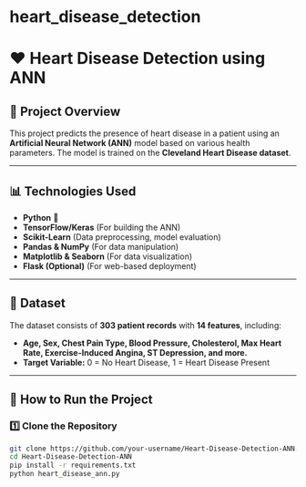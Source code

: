 # heart_disease_detection
# ❤️ Heart Disease Detection using ANN  

## 📌 Project Overview  
This project predicts the presence of heart disease in a patient using an **Artificial Neural Network (ANN)** model based on various health parameters. The model is trained on the **Cleveland Heart Disease dataset**.  

---

## 📊 Technologies Used  
- **Python** 🐍  
- **TensorFlow/Keras** (For building the ANN)  
- **Scikit-Learn** (Data preprocessing, model evaluation)  
- **Pandas & NumPy** (For data manipulation)  
- **Matplotlib & Seaborn** (For data visualization)  
- **Flask (Optional)** (For web-based deployment)  

---

## 📂 Dataset  
The dataset consists of **303 patient records** with **14 features**, including:  
- **Age, Sex, Chest Pain Type, Blood Pressure, Cholesterol, Max Heart Rate, Exercise-Induced Angina, ST Depression, and more.**  
- **Target Variable:** 0 = No Heart Disease, 1 = Heart Disease Present  

---

## 🚀 How to Run the Project  

### 1️⃣ Clone the Repository  
```bash
git clone https://github.com/your-username/Heart-Disease-Detection-ANN.git
cd Heart-Disease-Detection-ANN
pip install -r requirements.txt
python heart_disease_ann.py
